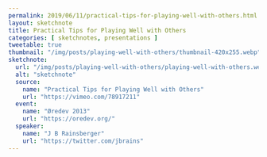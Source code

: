 ```yaml
---
permalink: 2019/06/11/practical-tips-for-playing-well-with-others.html
layout: sketchnote
title: Practical Tips for Playing Well with Others
categories: [ sketchnotes, presentations ]
tweetable: true
thumbnail: "/img/posts/playing-well-with-others/thumbnail-420x255.webp"
sketchnote:
  url: "/img/posts/playing-well-with-others/playing-well-with-others.webp"
  alt: "sketchnote"
  source:
    name: "Practical Tips for Playing Well with Others"
    url: "https://vimeo.com/78917211"
  event:
    name: "Øredev 2013"
    url: "https://oredev.org/"
  speaker:
    name: "J B Rainsberger"
    url: "https://twitter.com/jbrains"
---
```

